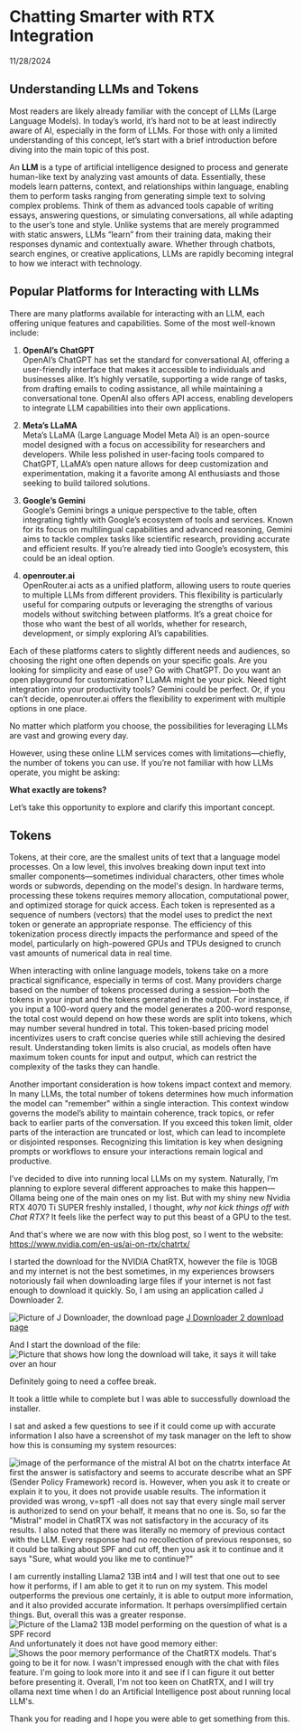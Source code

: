 # Chatting Smarter with RTX Integration

11/28/2024

## Understanding LLMs and Tokens  

Most readers are likely already familiar with the concept of LLMs (Large Language Models). In today’s world, it’s hard not to be at least indirectly aware of AI, especially in the form of LLMs. For those with only a limited understanding of this concept, let’s start with a brief introduction before diving into the main topic of this post.  

An **LLM** is a type of artificial intelligence designed to process and generate human-like text by analyzing vast amounts of data. Essentially, these models learn patterns, context, and relationships within language, enabling them to perform tasks ranging from generating simple text to solving complex problems. Think of them as advanced tools capable of writing essays, answering questions, or simulating conversations, all while adapting to the user’s tone and style. Unlike systems that are merely programmed with static answers, LLMs “learn” from their training data, making their responses dynamic and contextually aware. Whether through chatbots, search engines, or creative applications, LLMs are rapidly becoming integral to how we interact with technology.  
## Popular Platforms for Interacting with LLMs  

There are many platforms available for interacting with an LLM, each offering unique features and capabilities. Some of the most well-known include:  

1. **OpenAI’s ChatGPT**  
   OpenAI’s ChatGPT has set the standard for conversational AI, offering a user-friendly interface that makes it accessible to individuals and businesses alike. It’s highly versatile, supporting a wide range of tasks, from drafting emails to coding assistance, all while maintaining a conversational tone. OpenAI also offers API access, enabling developers to integrate LLM capabilities into their own applications.  

2. **Meta’s LLaMA**  
   Meta’s LLaMA (Large Language Model Meta AI) is an open-source model designed with a focus on accessibility for researchers and developers. While less polished in user-facing tools compared to ChatGPT, LLaMA’s open nature allows for deep customization and experimentation, making it a favorite among AI enthusiasts and those seeking to build tailored solutions.  

3. **Google’s Gemini**  
   Google’s Gemini brings a unique perspective to the table, often integrating tightly with Google’s ecosystem of tools and services. Known for its focus on multilingual capabilities and advanced reasoning, Gemini aims to tackle complex tasks like scientific research, providing accurate and efficient results. If you’re already tied into Google’s ecosystem, this could be an ideal option.  

4. **openrouter.ai**  
   OpenRouter.ai acts as a unified platform, allowing users to route queries to multiple LLMs from different providers. This flexibility is particularly useful for comparing outputs or leveraging the strengths of various models without switching between platforms. It’s a great choice for those who want the best of all worlds, whether for research, development, or simply exploring AI’s capabilities.  

Each of these platforms caters to slightly different needs and audiences, so choosing the right one often depends on your specific goals. Are you looking for simplicity and ease of use? Go with ChatGPT. Do you want an open playground for customization? LLaMA might be your pick. Need tight integration into your productivity tools? Gemini could be perfect. Or, if you can’t decide, openrouter.ai offers the flexibility to experiment with multiple options in one place.  

No matter which platform you choose, the possibilities for leveraging LLMs are vast and growing every day.  

However, using these online LLM services comes with limitations—chiefly, the number of tokens you can use. If you’re not familiar with how LLMs operate, you might be asking:  

**What exactly are tokens?**  

Let’s take this opportunity to explore and clarify this important concept.  


## Tokens
Tokens, at their core, are the smallest units of text that a language model processes. On a low level, this involves breaking down input text into smaller components—sometimes individual characters, other times whole words or subwords, depending on the model's design. In hardware terms, processing these tokens requires memory allocation, computational power, and optimized storage for quick access. Each token is represented as a sequence of numbers (vectors) that the model uses to predict the next token or generate an appropriate response. The efficiency of this tokenization process directly impacts the performance and speed of the model, particularly on high-powered GPUs and TPUs designed to crunch vast amounts of numerical data in real time.

When interacting with online language models, tokens take on a more practical significance, especially in terms of cost. Many providers charge based on the number of tokens processed during a session—both the tokens in your input and the tokens generated in the output. For instance, if you input a 100-word query and the model generates a 200-word response, the total cost would depend on how these words are split into tokens, which may number several hundred in total. This token-based pricing model incentivizes users to craft concise queries while still achieving the desired result. Understanding token limits is also crucial, as models often have maximum token counts for input and output, which can restrict the complexity of the tasks they can handle.

Another important consideration is how tokens impact context and memory. In many LLMs, the total number of tokens determines how much information the model can "remember" within a single interaction. This context window governs the model’s ability to maintain coherence, track topics, or refer back to earlier parts of the conversation. If you exceed this token limit, older parts of the interaction are truncated or lost, which can lead to incomplete or disjointed responses. Recognizing this limitation is key when designing prompts or workflows to ensure your interactions remain logical and productive.

I’ve decided to dive into running local LLMs on my system. Naturally, I’m planning to explore several different approaches to make this happen—Ollama being one of the main ones on my list. But with my shiny new Nvidia RTX 4070 Ti SUPER freshly installed, I thought, _why not kick things off with Chat RTX?_ It feels like the perfect way to put this beast of a GPU to the test.

And that's where we are now with this blog post, so I went to the website: 
https://www.nvidia.com/en-us/ai-on-rtx/chatrtx/

I started the download for the NVIDIA ChatRTX, however the file is 10GB and my internet is not the best sometimes, in my experiences browsers notoriously fail when downloading large files if your internet is not fast enough to download it quickly. So, I am using an application called J Downloader 2.

![Picture of J Downloader, the download page](/images/jdownloader.png)
[J Downloader 2 download page](https://jdownloader.org/download/index)

And I start the download of the file:
![Picture that shows how long the download will take, it says it will take over an hour](/images/download.png)

Definitely going to need a coffee break.

It took a little while to complete but I was able to successfully download the installer.

I sat and asked a few questions to see if it could come up with accurate information I also have a screenshot of my task manager on the left to show how this is consuming my system resources:

![image of the performance of the mistral AI bot on the chatrtx interface](/images/mistral.png)
At first the answer is satisfactory and seems to accurate describe what an SPF (Sender Policy Framework) record is. However, when you ask it to create or explain it to you, it does not provide usable results. The information it provided was wrong, v=spf1 -all does not say that every single mail server is authorized to send on your behalf, it means that no one is. So, so far the "Mistral" model in ChatRTX was not satisfactory in the accuracy of its results. I also noted that there was literally no memory of previous contact with the LLM. Every response had no recollection of previous responses, so it could be talking about SPF and cut off, then you ask it to continue and it says "Sure, what would you like me to continue?"

I am currently installing Llama2 13B int4 and I will test that one out to see how it performs, if I am able to get it to run on my system. This model outperforms the previous one certainly, it is able to output more information, and it also provided accurate information. It perhaps oversimplified certain things. But, overall this was a greater response.
![Picture of the Llama2 13B model performing on the question of what is a SPF record](images/llama2.png)
And unfortunately it does not have good memory either:
![Shows the poor memory performance of the ChatRTX models.](/images/llama21.jpg)
That's going to be it for now. I wasn't impressed enough with the chat with files feature. I'm going to look more into it and see if I can figure it out better before presenting it. Overall, I'm not too keen on ChatRTX, and I will try ollama next time when I do an Artificial Intelligence post about running local LLM's.

Thank you for reading and I hope you were able to get something from this.